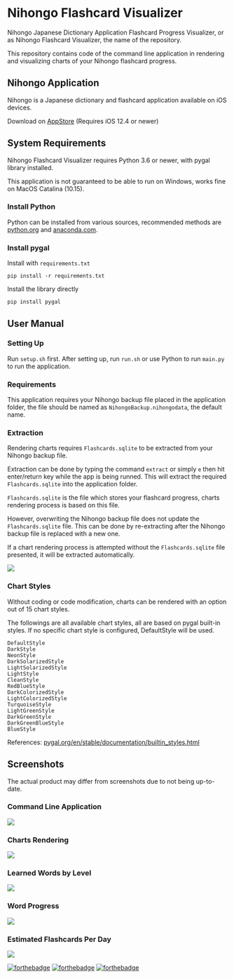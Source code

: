 # Nihongo Flashcard Visualizer
Nihongo Japanese Dictionary Application Flashcard Progress Visualizer, or as Nihongo Flashcard Visualizer, the name of the repository.

This repository contains code of the command line application in rendering and visualizing charts of your Nihongo flashcard progress.

## Nihongo Application
Nihongo is a Japanese dictionary and flashcard application available on iOS devices.

Download on [AppStore](https://apps.apple.com/us/app/nihongo-japanese-dictionary/id881697245) (Requires iOS 12.4 or newer)

## System Requirements
Nihongo Flashcard Visualizer requires Python 3.6 or newer, with pygal library installed.

This application is not guaranteed to be able to run on Windows, works fine on MacOS Catalina (10.15).

### Install Python
Python can be installed from various sources, recommended methods are [python.org](https://www.python.org/downloads/) and [anaconda.com](https://www.anaconda.com/distribution/#download-section).

### Install pygal
Install with `requirements.txt`
```shell
pip install -r requirements.txt
```

Install the library directly
```shell
pip install pygal
```

## User Manual
### Setting Up
Run `setup.sh` first. After setting up, run `run.sh` or use Python to run `main.py` to run the application.

### Requirements
This application requires your Nihongo backup file placed in the application folder, the file should be named as `NihongoBackup.nihongodata`, the default name.

### Extraction
Rendering charts requires `Flashcards.sqlite` to be extracted from your Nihongo backup file.

Extraction can be done by typing the command `extract` or simply `e` then hit enter/return key while the app is being runned. This will extract the required `Flashcards.sqlite` into the application folder.

`Flashcards.sqlite` is the file which stores your flashcard progress, charts rendering process is based on this file.

However, overwriting the Nihongo backup file does not update the `Flashcards.sqlite` file. This can be done by re-extracting after the Nihongo backup file is replaced with a new one.

If a chart rendering process is attempted without the `Flashcards.sqlite` file presented, it will be extracted automatically.

![](readme/img/extraction.jpg)

### Chart Styles
Without coding or code modification, charts can be rendered with an option out of 15 chart styles.

The followings are all available chart styles, all are based on pygal built-in styles. If no specific chart style is configured, DefaultStyle will be used.

```
DefaultStyle
DarkStyle
NeonStyle
DarkSolarizedStyle
LightSolarizedStyle
LightStyle
CleanStyle
RedBlueStyle
DarkColorizedStyle
LightColorizedStyle
TurquoiseStyle
LightGreenStyle
DarkGreenStyle
DarkGreenBlueStyle
BlueStyle
```

References: [pygal.org/en/stable/documentation/builtin_styles.html](http://www.pygal.org/en/stable/documentation/builtin_styles.html)

## Screenshots
The actual product may differ from screenshots due to not being up-to-date.

### Command Line Application
![](readme/img/01.png)

### Charts Rendering
![](readme/img/02.png)

### Learned Words by Level
![](readme/img/03.png)

### Word Progress
![](readme/img/04.png)

### Estimated Flashcards Per Day
![](readme/img/05.png)

[![forthebadge](https://forthebadge.com/images/badges/built-by-developers.svg)](https://forthebadge.com)
[![forthebadge](https://forthebadge.com/images/badges/built-with-love.svg)](https://forthebadge.com)
[![forthebadge](https://forthebadge.com/images/badges/made-with-python.svg)](https://forthebadge.com)
